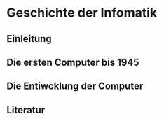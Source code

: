 # Geschichte der Infomatik

## Einleitung

## Die ersten Computer bis 1945

## Die Entiwcklung der Computer

## Literatur